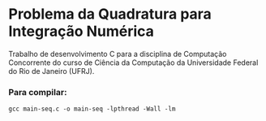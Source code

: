 # Problema da Quadratura para Integração Numérica

Trabalho de desenvolvimento C para a disciplina de Computação Concorrente do curso de Ciência da Computação da Universidade Federal do Rio de Janeiro (UFRJ).

### Para compilar:

```
gcc main-seq.c -o main-seq -lpthread -Wall -lm

```
